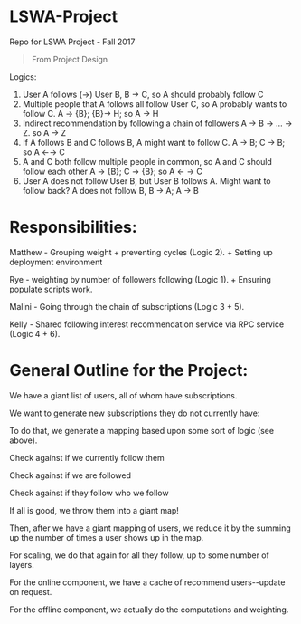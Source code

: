# LSWA-Project

Repo for LSWA Project - Fall 2017

> From Project Design

Logics:

1. User A follows (->) User B, B -> C, so A should probably follow C
2. Multiple people that A follows all follow User C, so A probably wants to follow C.
  A → {B};   {B}→ H; so A → H
3. Indirect recommendation by following a chain of followers
  A -> B -> … -> Z. so A -> Z
4. If A follows B and C follows B, A might want to follow C.
  A → B; C → B; so A ←→ C
5. A and C both follow multiple people in common, so A and C should follow each other
  A → {B}; C → {B}; so A ← → C
6. User A does not follow User B, but User B follows A. Might want to follow back?
  A does not follow B, B → A; A → B

# Responsibilities:

Matthew - Grouping weight + preventing cycles (Logic 2). + Setting up deployment environment

Rye - weighting by number of followers following (Logic 1). + Ensuring populate scripts work.

Malini - Going through the chain of subscriptions (Logic 3 + 5).

Kelly - Shared following interest recommendation service via RPC service (Logic 4 + 6).

# General Outline for the Project:

We have a giant list of users, all of whom have subscriptions.

We want to generate new subscriptions they do not currently have:

To do that, we generate a mapping based upon some sort of logic (see above).

Check against if we currently follow them

Check against if we are followed

Check against if they follow who we follow

If all is good, we throw them into a giant map!

Then, after we have a giant mapping of users, we reduce it by the summing up the number of times a user shows up in the map.

For scaling, we do that again for all they follow, up to some number of layers.

For the online component, we have a cache of recommend users--update on request.

For the offline component, we actually do the computations and weighting.
